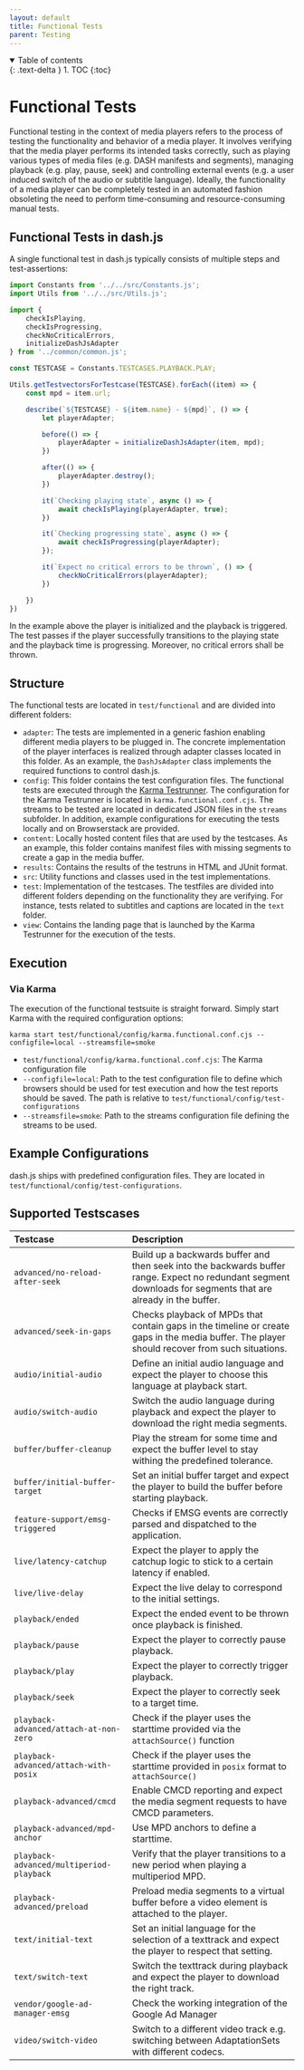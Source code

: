 ```yaml
---
layout: default
title: Functional Tests
parent: Testing
---
```


<details open markdown="block">
  <summary>
    Table of contents
  </summary>
  {: .text-delta }
1. TOC
{:toc}
</details>

# Functional Tests

Functional testing in the context of media players refers to the process of testing the functionality and behavior of a
media player. It involves verifying that the media player performs its intended tasks correctly, such as playing various
types of media files (e.g. DASH manifests and segments), managing playback (e.g. play, pause, seek) and
controlling external events (e.g. a user induced switch of the audio or subtitle language). Ideally, the functionality
of a media player can be completely tested in an automated fashion obsoleting the need to perform time-consuming and
resource-consuming manual tests.

## Functional Tests in dash.js

A single functional test in dash.js typically consists of multiple steps and test-assertions:

````js
import Constants from '../../src/Constants.js';
import Utils from '../../src/Utils.js';

import {
    checkIsPlaying,
    checkIsProgressing,
    checkNoCriticalErrors,
    initializeDashJsAdapter
} from '../common/common.js';

const TESTCASE = Constants.TESTCASES.PLAYBACK.PLAY;

Utils.getTestvectorsForTestcase(TESTCASE).forEach((item) => {
    const mpd = item.url;

    describe(`${TESTCASE} - ${item.name} - ${mpd}`, () => {
        let playerAdapter;

        before(() => {
            playerAdapter = initializeDashJsAdapter(item, mpd);
        })

        after(() => {
            playerAdapter.destroy();
        })

        it(`Checking playing state`, async () => {
            await checkIsPlaying(playerAdapter, true);
        })

        it(`Checking progressing state`, async () => {
            await checkIsProgressing(playerAdapter);
        });

        it(`Expect no critical errors to be thrown`, () => {
            checkNoCriticalErrors(playerAdapter);
        })

    })
})
````

In the example above the player is initialized and the playback is triggered. The test passes if the player successfully
transitions to the playing state and the playback time is progressing. Moreover, no critical errors shall be thrown.

## Structure

The functional tests are located in `test/functional` and are divided into different folders:

- `adapter`: The tests are implemented in a generic fashion enabling different media players to be
  plugged in. The concrete implementation of the player interfaces is realized through adapter classes located in this
  folder. As an example, the `DashJsAdapter` class implements the required functions to control dash.js.
- `config`: This folder contains the test configuration files. The functional tests are executed through
  the [Karma Testrunner](https://karma-runner.github.io/latest/index.html). The configuration for the Karma Testrunner
  is located in `karma.functional.conf.cjs`. The streams to be tested are located in
  dedicated JSON files in the `streams` subfolder. In addition, example configurations for executing the tests locally
  and on Browserstack are provided.
- `content`: Locally hosted content files that are used by the testcases. As an example, this folder contains manifest
  files with missing segments to create a gap in the media buffer.
- `results`: Contains the results of the testruns in HTML and JUnit format.
- `src`: Utility functions and classes used in the test implementations.
- `test`: Implementation of the testcases. The testfiles are divided into different folders depending on the
  functionality they are verifying. For instance, tests related to subtitles and captions are located in the `text`
  folder.
- `view`: Contains the landing page that is launched by the Karma Testrunner for the execution of the tests.

## Execution

### Via Karma

The execution of the functional testsuite is straight forward. Simply start Karma with the required configuration
options:

`karma start test/functional/config/karma.functional.conf.cjs --configfile=local --streamsfile=smoke`

* `test/functional/config/karma.functional.conf.cjs`: The Karma configuration file
* `--configfile=local`: Path to the test configuration file to define which browsers should be used for test execution
  and
  how the test reports should be saved. The path is relative to `test/functional/config/test-configurations`
* `--streamsfile=smoke`: Path to the streams configuration file defining the streams to be used.

## Example Configurations

dash.js ships with predefined configuration files. They are located in `test/functional/config/test-configurations`.

## Supported Testscases

| Testcase                                 | Description                                                                                                                                                   |
|:-----------------------------------------|:--------------------------------------------------------------------------------------------------------------------------------------------------------------|
| `advanced/no-reload-after-seek`          | Build up a backwards buffer and then seek into the backwards buffer range. Expect no redundant segment downloads for segments that are already in the buffer. |
| `advanced/seek-in-gaps`                  | Checks playback of MPDs that contain gaps in the timeline or create gaps in the media buffer. The player should recover from such situations.                 |
| `audio/initial-audio`                    | Define an initial audio language and expect the player to choose this language at playback start.                                                             |
| `audio/switch-audio`                     | Switch the audio language during playback and expect the player to download the right media segments.                                                         |
| `buffer/buffer-cleanup`                  | Play the stream for some time and expect the buffer level to stay withing the predefined tolerance.                                                           |
| `buffer/initial-buffer-target`           | Set an initial buffer target and expect the player to build the buffer before starting playback.                                                              |
| `feature-support/emsg-triggered`         | Checks if EMSG events are correctly parsed and dispatched to the application.                                                                                 |
| `live/latency-catchup`                   | Expect the player to apply the catchup logic to stick to a certain latency if enabled.                                                                        |
| `live/live-delay`                        | Expect the live delay to correspond to the initial settings.                                                                                                  |
| `playback/ended`                         | Expect the ended event to be thrown once playback is finished.                                                                                                |
| `playback/pause`                         | Expect the player to correctly pause playback.                                                                                                                |
| `playback/play`                          | Expect the player to correctly trigger playback.                                                                                                              |
| `playback/seek`                          | Expect the player to correctly seek to a target time.                                                                                                         |
| `playback-advanced/attach-at-non-zero`   | Check if the player uses the starttime provided via the `attachSource()` function                                                                             |
| `playback-advanced/attach-with-posix`    | Check if the player uses the starttime provided in `posix` format to `attachSource()`                                                                         |
| `playback-advanced/cmcd`                 | Enable CMCD reporting and expect the media segment requests to have CMCD parameters.                                                                          |
| `playback-advanced/mpd-anchor`           | Use MPD anchors to define a starttime.                                                                                                                        |
| `playback-advanced/multiperiod-playback` | Verify that the player transitions to a new period when playing a multiperiod MPD.                                                                            |
| `playback-advanced/preload`              | Preload media segments to a virtual buffer before a video element is attached to the player.                                                                  |
| `text/initial-text`                      | Set an initial language for the selection of a texttrack and expect the player to respect that setting.                                                       |
| `text/switch-text`                       | Switch the texttrack during playback and expect the player to download the right track.                                                                       |
| `vendor/google-ad-manager-emsg`          | Check the working integration of the Google Ad Manager                                                                                                        |
| `video/switch-video`                     | Switch to a different video track e.g. switching between AdaptationSets with different codecs.                                                                |


